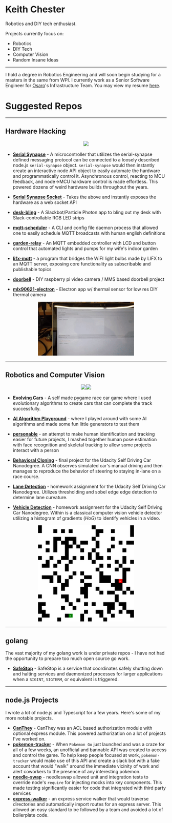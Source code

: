 # Keith Chester

Robotics and DIY tech enthusiast.

Projects currently focus on:

* Robotics
* DIY Tech
* Computer Vision
* Random Insane Ideas

---

I hold a degree in Robotics Engineering and will soon begin studying for a masters in the same from WPI. I currently work as a Senior Software Engineer for [Osaro](https://osaro.com/)'s Infrastructure Team. You may view my resume [here](https://github.com/hlfshell/resume).

# Suggested Repos

---

## Hardware Hacking
<p align="center">
<img width="300px" src="conductive_paint.gif">
</p>

* **[Serial Synapse](https://github.com/hlfshell/serial-synapse)** - A microcontroller that utilizes the serial-synapse defined messaging protocol can be connected to a loosely described node.js `serial-synapse` object. `serial-synapse` would then instantly create an interactive node API object to easily automate the hardware and programmatically control it. Asynchronous control, reacting to MCU feedback, and node->MCU hardware control is made effortless. This powered dozens of weird hardware builds throughout the years.

* **[Serial Synapse Socket](https://github.com/hlfshell/serial-synapse-socket)** - Takes the above and instantly exposes the hardware as a web socket API

* **[desk-bling](https://github.com/hlfshell/desk-bling)** - A Slackbot/Particle Photon app to bling out my desk with Slack-controllable RGB LED strips

* **[mqtt-scheduler](https://github.com/hlfshell/mqtt-scheduler)** - A CLI and config file daemon process that allowed one to easily schedule MQTT broadcasts with human english definitions

* **[garden-relay](https://github.com/hlfshell/garden-relay)** - An MQTT embedded controller with LCD and button control that automated lights and pumps for my wife's indoor garden

* **[lifx-mqtt](https://github.com/hlfshell/lifx-mqtt)** - a program that bridges the WiFI light bulbs made by LIFX to an MQTT server, exposing core functionality as subscribable and publishable topics

* **[doorbell](https://github.com/hlfshell/doorbell)** - DIY raspberry pi video camera / MMS based doorbell project

* **[mlx90621-electron](https://github.com/hlfshell/mlx90621-electron)** - Electron app w/ thermal sensor for low res DIY thermal camera

<p align="center">
<img width="300px" src="cameras.gif">
</p>

---

## Robotics and Computer Vision
<p align="center">
<img width="300px" src="lane_detection.gif"><img width="300px" src="evolving_cars.gif">
</p>

* **[Evolving Cars](https://github.com/hlfshell/evolving-cars)** - A self made pygame race car game where I used evolutionary algorithms to create cars that can complete the track successfully.

* **[AI Algorithm Playground](https://github.com/hlfshell/ai_playground)** - where I played around with some AI algorithms and made some fun little generators to test them

* **[personable](https://github.com/hlfshell/personable)** - an attempt to make human identification and tracking easier for future projects, I mashed together human pose estimation with face recognition and skeletal tracking to allow some projects interact with a person

* **[Behavioral Cloning](https://github.com/hlfshell/udacity_carnd_behavioral_cloning)** - final project for the Udacity Self Driving Car Nanodegree. A CNN observes simulated car's manual driving and then manages to reproduce the behavior of steering to staying in-lane on a race course.

* **[Lane Detection](https://github.com/hlfshell/Udacity-CarND-Advanced-Lane-Finding)** - homework assignment for the Udacity Self Driving Car Nanodegree. Utilizes thresholding and sobel edge edge detection to determine lane curvature.

* **[Vehicle Detection](https://github.com/hlfshell/Udacity-CarND-VehicleDetection)** - homework assignment for the Udacity Self Driving Car Nanodegree. Within is a classical computer vision vehicle detector utilizing a histogram of gradients (*HoG*) to identify vehicles in a video.

<p align="center">
<img width="300px" src="astar.gif">
</p>

---

## golang

The vast majority of my golang work is under private repos - I have not had the opportunity to prepare too much open source go work.

* **[SafeStop](https://github.com/hlfshell/safestop)** - SafeStop is a service that coordinates safely shutting down and halting services and daemonized processes for larger applications when a `SIGINT`, `SIGTERM`, or equivalent is triggered.

---

## node.js Projects

I wrote a lot of node.js and Typescript for a few years. Here's some of my more notable projects. 

* **[CanThey](https://github.com/hlfshell/canthey)** - CanThey was an ACL based authorization module with optional express module. This powered authorization on a lot of projects I've worked on.
* **[pokemon-tracker](https://github.com/hlfshell/pokemon-tracker)** - When `Pokemon Go` just launched and was a craze for all of a few weeks, an unofficial and bannable API was created to access and control the game. To help keep people focused at work, `pokemon-tracker` would make use of this API and create a slack bot with a fake account that would "walk" around the immediate vicinity of work and alert coworkers to the presence of any interesting pokemon.
* **[needle-swap](https://github.com/hlfshell/needle-swap)** - needleswap allowed unit and integration tests to override node's `require` for injecting mocks into key components. This made testing significantly easier for code that integrated with third party services
* **[express-walker](https://github.com/hlfshell/express-walker)** - an express service walker that would traverse directories and automatically import routes for an express server. This allowed an easy standard to be followed by a team and avoided a lot of boilerplate code.
